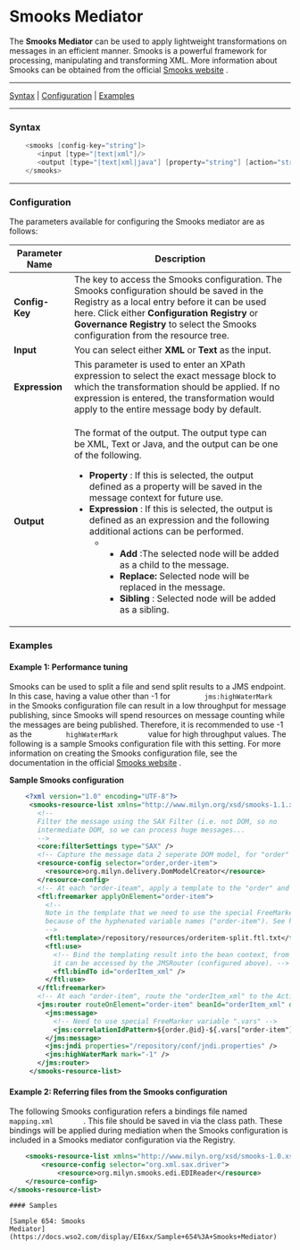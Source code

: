 # Smooks Mediator

The **Smooks Mediator** can be used to apply lightweight transformations
on messages in an efficient manner. Smooks is a powerful framework for
processing, manipulating and transforming XML. More information about
Smooks can be obtained from the official [Smooks
website](http://www.smooks.org/) .

------------------------------------------------------------------------

[Syntax](#SmooksMediator-Syntax) \|
[Configuration](#SmooksMediator-Configuration) \|
[Examples](#SmooksMediator-Examples)

------------------------------------------------------------------------

### Syntax

``` java
    <smooks [config-key="string"]>
       <input [type="|text|xml"]/>
       <output [type="|text|xml|java"] [property="string"] [action="string"]/>
    </smooks>
```

------------------------------------------------------------------------

### Configuration

The parameters available for configuring the Smooks mediator are as
follows:

<table>
<thead>
<tr class="header">
<th>Parameter Name</th>
<th>Description</th>
</tr>
</thead>
<tbody>
<tr class="odd">
<td><strong>Config-Key</strong></td>
<td>The key to access the Smooks configuration. The Smooks configuration should be saved in the Registry as a local entry before it can be used here. Click either <strong>Configuration Registry</strong> or <strong>Governance Registry</strong> to select the Smooks configuration from the resource tree.</td>
</tr>
<tr class="even">
<td><strong>Input</strong></td>
<td>You can select either <strong>XML</strong> or <strong>Text</strong> as the input.</td>
</tr>
<tr class="odd">
<td><strong>Expression</strong></td>
<td>This parameter is used to enter an XPath expression to select the exact message block to which the transformation should be applied. If no expression is entered, the transformation would apply to the entire message body by default.</td>
</tr>
<tr class="even">
<td><strong>Output</strong></td>
<td><p>The format of the output. The output type can be XML, Text or Java, and the output can be one of the following.</p>
<ul>
<li><strong>Property</strong> : If this is selected, the output defined as a property will be saved in the message context for future use.</li>
<li><strong>Expression</strong> : If this is selected, the output is defined as an expression and the following additional actions can be performed.
<ul>
<li><ul>
<li><strong>Add</strong> :The selected node will be added as a child to the message.</li>
<li><strong>Replace:</strong> Selected node will be replaced in the message.</li>
<li><strong>Sibling</strong> : Selected node will be added as a sibling.</li>
</ul></li>
</ul></li>
</ul></td>
</tr>
</tbody>
</table>

### Examples

#### Example 1: Performance tuning

Smooks can be used to split a file and send split results to a JMS
endpoint. In this case, having a value other than -1 for
`         jms:highWaterMark        ` in the Smooks configuration file
can result in a low throughput for message publishing, since Smooks will
spend resources on message counting while the messages are being
published. Therefore, it is recommended to use -1 as the
`         highWaterMark        ` value for high throughput values. The
following is a sample Smooks configuration file with this setting. For
more information on creating the Smooks configuration file, see the
documentation in the official [Smooks website](http://www.smooks.org/) .

**Sample Smooks configuration**

``` xml
    <?xml version="1.0" encoding="UTF-8"?>
     <smooks-resource-list xmlns="http://www.milyn.org/xsd/smooks-1.1.xsd" xmlns:core="http://www.milyn.org/xsd/smooks/smooks-core-1.3.xsd" xmlns:ftl="http://www.milyn.org/xsd/smooks/freemarker-1.1.xsd" xmlns:jms="http://www.milyn.org/xsd/smooks/jms-routing-1.2.xsd">
       <!--
       Filter the message using the SAX Filter (i.e. not DOM, so no
       intermediate DOM, so we can process huge messages...
       -->
       <core:filterSettings type="SAX" />
       <!-- Capture the message data 2 seperate DOM model, for "order" and "order-item" fragments... -->
       <resource-config selector="order,order-item">
         <resource>org.milyn.delivery.DomModelCreator</resource>
       </resource-config>
       <!-- At each "order-iteam", apply a template to the "order" and "order-item" DOM model... -->
       <ftl:freemarker applyOnElement="order-item">
         <!--
         Note in the template that we need to use the special FreeMarker variable ".vars"
         because of the hyphenated variable names ("order-item"). See http://freemarker.org/docs/ref_specvar.html.
         -->
         <ftl:template>/repository/resources/orderitem-split.ftl.txt</ftl:template>
         <ftl:use>
           <!-- Bind the templating result into the bean context, from where
           it can be accessed by the JMSRouter (configured above). -->
           <ftl:bindTo id="orderItem_xml" />
         </ftl:use>
       </ftl:freemarker>
       <!-- At each "order-item", route the "orderItem_xml" to the ActiveMQ JMS Queue... -->
       <jms:router routeOnElement="order-item" beanId="orderItem_xml" destination="smooks.exampleQueue">
         <jms:message>
           <!-- Need to use special FreeMarker variable ".vars" -->
           <jms:correlationIdPattern>${order.@id}-${.vars["order-item"].@id}</jms:correlationIdPattern>
         </jms:message>
         <jms:jndi properties="/repository/conf/jndi.properties" />
         <jms:highWaterMark mark="-1" />
       </jms:router>
     </smooks-resource-list>
```

#### Example 2: Referring files from the Smooks configuration

The following Smooks configuration refers a bindings file named
`         mapping.xml        ` . This file should be saved in
via the class path. These bindings will be applied during mediation when
the Smooks configuration is included in a Smooks mediator configuration
via the Registry.

``` xml
    <smooks-resource-list xmlns="http://www.milyn.org/xsd/smooks-1.0.xsd"> 
        <resource-config selector="org.xml.sax.driver"> 
            <resource>org.milyn.smooks.edi.EDIReader</resource> 
    </resource-config> 
</smooks-resource-list>
```
    
    #### Samples
    
    [Sample 654: Smooks
    Mediator](https://docs.wso2.com/display/EI6xx/Sample+654%3A+Smooks+Mediator)
